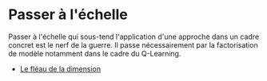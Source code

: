 # Passer à l'échelle

Passer à l'échelle qui sous-tend l'application d'une approche dans un cadre concret est le nerf de la guerre.
Il passe nécessairement par la factorisation de modèle notamment dans le cadre du Q-Learning.

* [Le fléau de la dimension](https://raw.githubusercontent.com/ceri-num/module-DUU/master/notions/the-curse.pdf)

<!--
# Passer à l'échelle

Tenter d'appliquer QLearning sur le jeu [ZombieDice](../games/zombie.md).

- **1** - accélérer l'apprentissage en réduisant fortement l'espace d'état dans `qvalues`, sur la base de l'implémentation d'un arbre de décision.

[gameZombie.py (1 players)](https://raw.githubusercontent.com/ceri-num/module-DUU/master/codes/gameZombies.py)

*Astuce :* décomposer l'état:

```python
def stateDico( self, state ):
    stVector= state.split("-") # [ "1", "2", "Hard(gun)" .... ]
    stDico= {
        "Brain":  (int)(stVector[0]),
        "Shot":   (int)(stVector[1]),
        "D1":     stVector[2],
        "D2":     stVector[3],
        "D3":     stVector[4],
        "Easy":   (int)(stVector[5]),
        "Medium": (int)(stVector[6]),
        "Hard":   (int)(stVector[7])
    }
    return stDico
```

*Astuce :* recomposé une clé pour le dictionnaire:

```python
    key= str(stDico["Brain"]) + "-" + str(stDico["Brain"])
```

- **2** - opérer un transfert de connaissance en complexifiant l'arbre d'une itération à l'autre.

- **3** - aller plus loin en passant sur la version 2 joueurs

Deux joueurs s'affrontent:

```python
gameEngine= game.System()
player= game.HumanAgent()
gameEngine.run(player)
```

Attention, l'état est complété avec les scores des deux joueurs, et la fonction de récompense ne communique une valeur qu'en fin de partie.

[gameZombie2.py (2 players)](https://raw.githubusercontent.com/ceri-num/module-DUU/master/codes/gameZombies2.py)

## Modélisation factorisé

Et maintenant passons à l'échelle dans un cadre `Model-Based`.

* [Passer à l'échelle](https://raw.githubusercontent.com/ceri-num/module-DUU/master/notions/scaling.pdf)

-->